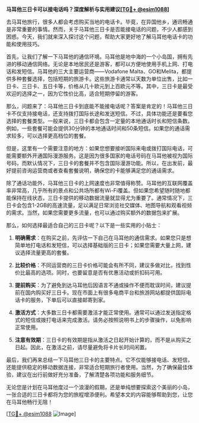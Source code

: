 **马耳他三日卡可以接电话吗？深度解析与实用建议[[TG💪+ @esim1088](https://t.me/s/esim1088)]**

去马耳他旅行，很多人都会考虑购买当地的电话卡。毕竟，在异国他乡，通讯畅通是非常重要的事情。然而，关于马耳他三日卡是否能接电话的问题，不少人都感到困惑。今天，我们就来深入探讨这个问题，帮助大家更好地了解马耳他电话卡的功能和使用技巧。

首先，让我们了解一下马耳他的通信环境。马耳他是地中海的一个小岛国，拥有先进的移动通信网络。无论是本地居民还是游客，都可以方便地使用手机上网、打电话和发短信。马耳他的三大主要运营商——Vodafone Malta、GO和Melita，都提供多种套餐选择，包括短期的旅游卡。这些旅游卡通常以天数为单位出售，比如一日卡、三日卡、五日卡等，价格从几十欧元到上百欧元不等。其中，三日卡是最受欢迎的选择之一，因为它性价比高，适合短期停留的游客。

那么，问题来了：马耳他三日卡到底能不能接电话呢？答案是肯定的！马耳他三日卡不仅支持接电话，还支持拨打国际长途和发送短信。不过，具体功能还是要看您选择的套餐类型。一般来说，三日卡都会包含一定量的本地通话时长和短信条数。例如，一些套餐可能会提供30分钟的本地通话时间和50条短信。如果您的通话需求较多，可以选择更高档位的套餐。

但是，这里有一个需要注意的地方：如果您想要接听国际来电或拨打国际电话，可能需要额外开通国际漫游服务。这是因为很多国家的电话号码在马耳他被视为国际号码，而默认情况下，三日卡的套餐并不包含国际漫游功能。所以，在出发前，最好提前咨询运营商或者查看套餐说明，确保您的卡能够满足您的通话需求。

除了通话功能外，马耳他三日卡的上网速度也非常值得称赞。马耳他的互联网覆盖率非常高，几乎所有的景点和公共场所都有Wi-Fi覆盖。但如果您希望随时随地都能保持在线状态，三日卡提供的移动数据流量就显得尤为重要了。通常情况下，三日卡会包含1-2GB的高速流量，足以满足日常浏览社交媒体、地图导航和观看视频的需求。当然，如果您需要更多流量，也可以通过购买额外的数据包来扩展。

那么，如何选择最适合自己的三日卡呢？以下是一些实用的小贴士：

1. **明确需求**：在购买之前，先评估一下自己在马耳他的通信需求。如果您只是想简单地打电话和发短信，可以选择基础版的三日卡；如果您需要大量上网，建议选择流量更高的套餐。
   
2. **比较价格**：不同运营商的三日卡价格可能会有所不同，建议多做对比，找到性价比最高的选项。同时，也要留意是否有优惠活动或折扣码可用。

3. **提前购买**：为了避免到达马耳他后因语言不通或操作不便而耽误时间，建议提前在国内购买好三日卡。现在市面上有很多电商平台和旅游网站都提供国际电话卡的服务，下单后可以直接邮寄到家。

4. **激活方式**：大多数三日卡都需要激活才能正常使用。通常可以通过发送指定格式的短信或拨打电话来完成激活。请务必按照说明书上的步骤操作，以免影响正常使用。

5. **注意有效期**：三日卡的有效期是指从激活之日起开始计算的，而不是从购买之日起。因此，在激活之前，请尽量避免将卡片长时间闲置。

最后，我们再来总结一下马耳他三日卡的主要特点。它不仅能够接电话、发短信，还能提供稳定的移动数据连接，非常适合短期旅行者使用。当然，为了确保最佳体验，建议在出行前做好充分准备，了解清楚各项功能和服务细节。

无论您是计划在马耳他度过一个浪漫的假期，还是单纯想要探索这个美丽的小岛，一张合适的三日卡都将为您的旅程增添便利。希望本文的内容能够帮助到您，让您在马耳他畅行无阻！

[[TG💪+ @esim1088](https://t.me/s/esim1088) ![Image](https://i.postimg.cc/4NQfJmqS/Snipaste-2025-05-13-00-14-12.png)]